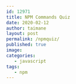 ```yaml
---
id: 12971
title: NPM Commands Quiz
date: 2020-02-12
author: taimane
layout: post
permalink: /npmquiz/
published: true
image: 
categories: 
   - javascript
tags:
   - npm
---
```

